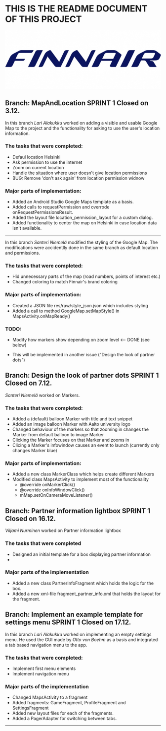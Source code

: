 #														THIS IS THE README DOCUMENT OF THIS PROJECT

![Finnair Plus](/app/src/main/res/drawable-v24/finnair_logo.jpg "Finnair Plus")
## Branch: MapAndLocation SPRINT 1 Closed on 3.12.


In this branch _Lari Alakukku_ worked on adding a visible and usable Google Map to the project and the functionality
for asking to use the user's location information.

### The tasks that were completed:

 * Defaul location Helsinki
 * Ask permission to use the internet
 * Zoom on current location
 * Handle the situation where user doesn't give location permissions
 * BUG: Remove 'don't ask again' from location permission widnow


### Major parts of implementation:

 * Added an Android Studio Google Maps template as a basis.
 * Added calls to requestPermission and overrode onRequestPermissionsResult.
 * Added the layout file location_permission_layout for a custom dialog.
 * Added functionality to center the map on Helsinki in case location data isn't available.



--------------------------------------------------------------------------------------------


In this branch _Santeri Niemelä_ modified the styling of the Google Map. The modifications were 
accidentlly done in the same branch as default location and permissions.

### The tasks that were completed:
* Hid unnecessary parts of the map (road numbers, points of interest etc.)
* Changed coloring to match Finnair's brand coloring


### Major parts of implementation:

* Created a JSON file res/raw/style_json.json which includes styling
* Added a call to method GoogleMap.setMapStyle() in MapsActivity.onMapReady()

### TODO:
* Modify how markers show depending on zoom level  <-- DONE (see below)
- This will be implemented in another issue ("Design the look of partner dots")


## Branch: Design the look of partner dots SPRINT 1 Closed on 7.12.
_Santeri Niemelä_ worked on Markers. 

### The tasks that were completed:
* Added a (default) balloon Marker with title and text snippet
* Added an image balloon Marker with Aalto university logo
* Changed behaviour of the markers so that zooming in changes the Marker from default balloon to image Marker
* Clicking the Marker focuses on that Marker and zooms in
* Clicing a Marker's infowindow causes an event to launch (currently only changes Marker blue)


### Major parts of implementation:

* Added a new class MarkerClass which helps create different Markers
* Modified class MapsActivity to implement most of the functionality
    - @override onMarkerClick()
    - @override onInfoWindowClick()
    - mMap.setOnCameraMoveListener()

## Branch: Partner information lightbox  SPRINT 1 Closed on 16.12.
_Viljami Nurminen_ worked on Partner information lightbox

### The tasks that were completed
* Designed an initial template for a box displaying partner information 
* 


### Major parts of the implementation
* Added a new class PartnerInfoFragment which holds the logic for the box.
* Added a new xml-file fragment\_partner\_info.xml that holds the layout for the fragment.


## Branch: Implement an example template for settings menu SPRINT 1 Closed on 17.12.

In this branch _Lari Alakukku_ worked on implementing an empty settings menu. He used the GUI made by _Otto von Boehm_ as a basis and integrated a tab based navigation menu to the app.

### The tasks that were completed:

* Implement first menu elements
* Implement navigation menu

### Major parts of the implementation

* Changed MapsActivity to a fragment
* Added fragments: GameFragment, ProfileFragment and SettingsFragment
* Added new layout files for each of the fragments.
* Added a PagerAdapter for switching between tabs.


-----------------------------------------------------------------------------------------------